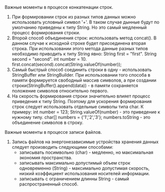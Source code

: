 Важные моменты в процессе конкатенации строк.

1. При формировании строк из разных типов данных можно использовать условный символ '+'.
   В таком случае дынные будут по умолчанию приведены к типу String.
   Но это самый медленный процесс формирования строки. 
2. Второй способ объединения строк: использовать метод concat().
   В данном случае к исходной строке будет присоединена вторая строка.
   При использовании этого метода данные разных типов необходимо приводить к типу String явно:
   String first = "first". 
   String second = "second".
   int number = 10.
   first.concat(second).concat(String.valueOf(number));
3. Самый быстрый способ соединить строки в одну - использовать StringBuffer или StringBuilder.
   При использовании того способа в памяти формируется свободный массив символов,
   а при создании строки(StringBuffer().append(data)) - в памяти сохраняется положение символов относительно первого. 
4. На скорость формирования строки значительно влияет процесс приведения к типу String.
   Поэтому для ускорения формирования строк следует использовать отдельные символы типа char.
   К примеру:
   int number = 123;
   String.valueOf(number) - это приведение к нужному типу.
   char[] numbers = {'1','2','3'};
   numbers.toString - это объединение символов в строку.

Важные моменты в процессе записи файлов.

1. Запись файлов на энергонезависимые устройства хранения данных следует производить следующими способами:   
   - записывать посимвольно (char) - медленно, но максимальная экономия пространства.
   - записывать максимально допустимый объем строк одновременно (String) - максимально допустимая скорость,
     низкий коэффициент использования носителей информации.
   - записывать с ограничением длинны String - самый распространенный способ.
   